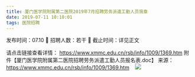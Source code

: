 ```yaml
---
title: 厦门医学院附属第二医院2019年7月招聘劳务派遣工勤人员简章
date: 2019-07-11 10:10:01
tags: 医院招聘
---
```

发布时间：07.10   🌟   招聘人数：若干   🌈   截止时间：详见正文
<!-- more -->
请点击链接查看详情：
https://www.xmmc.edu.cn/rsb/info/1009/1369.htm
附件【厦门医学院附属第二医院招聘劳务派遣工勤人员报名表.doc】
来源：
https://www.xmmc.edu.cn/rsb/info/1009/1369.htm
 
 ![](https://cdn.weiweiblog.cn/20181015134814.png)
